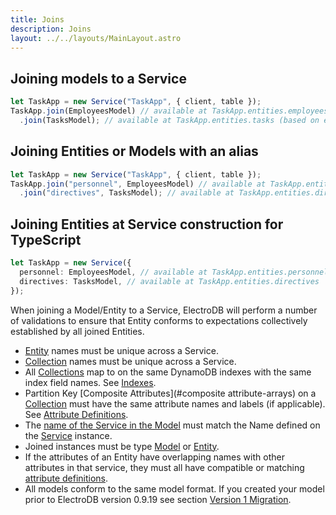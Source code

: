 ```yaml
---
title: Joins
description: Joins
layout: ../../layouts/MainLayout.astro
---
```


## Joining models to a Service

```javascript
let TaskApp = new Service("TaskApp", { client, table });
TaskApp.join(EmployeesModel) // available at TaskApp.entities.employees (based on entity name in model)
  .join(TasksModel); // available at TaskApp.entities.tasks (based on entity name in model)
```

## Joining Entities or Models with an alias

```javascript
let TaskApp = new Service("TaskApp", { client, table });
TaskApp.join("personnel", EmployeesModel) // available at TaskApp.entities.personnel
  .join("directives", TasksModel); // available at TaskApp.entities.directives
```

## Joining Entities at Service construction for TypeScript

```typescript
let TaskApp = new Service({
  personnel: EmployeesModel, // available at TaskApp.entities.personnel
  directives: TasksModel, // available at TaskApp.entities.directives
});
```

When joining a Model/Entity to a Service, ElectroDB will perform a number of validations to ensure that Entity conforms to expectations collectively established by all joined Entities.

- [Entity](/entities) names must be unique across a Service.
- [Collection](#collections) names must be unique across a Service.
- All [Collections](#collections) map to on the same DynamoDB indexes with the same index field names. See [Indexes](#indexes).
- Partition Key [Composite Attributes](#composite attribute-arrays) on a [Collection](#collections) must have the same attribute names and labels (if applicable). See [Attribute Definitions](#attribute-definition).
- The [name of the Service in the Model](#model-properties) must match the Name defined on the [Service](#services) instance.
- Joined instances must be type [Model](#model) or [Entity](/entities).
- If the attributes of an Entity have overlapping names with other attributes in that service, they must all have compatible or matching [attribute definitions](#attributes).
- All models conform to the same model format. If you created your model prior to ElectroDB version 0.9.19 see section [Version 1 Migration](/errata#version-1-migration).

